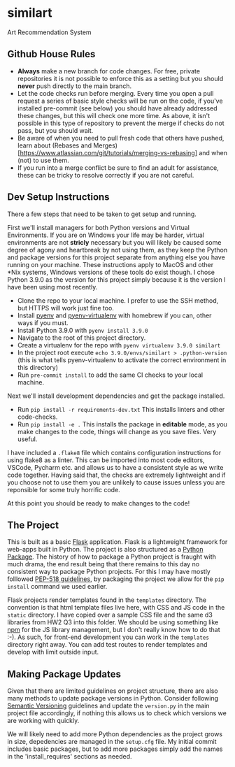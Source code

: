 # similart

Art Recommendation System

## Github House Rules

* **Always** make a new branch for code changes. For free, private repositories it is not possible to enforce this as a setting but you should **never** push directly to the main branch.
* Let the code checks run before merging. Every time you open a pull request a series of basic style checks will be run on the code, if you've installed pre-commit (see below) you should have already addressed these changes, but this will check one more time. As above, it isn't possible in this type of repository to prevent the merge if checks do not pass, but you should wait.
* Be aware of when you need to pull fresh code that others have pushed, learn about (Rebases and Merges)[https://www.atlassian.com/git/tutorials/merging-vs-rebasing] and when (not) to use them.
* If you run into a merge conflict be sure to find an adult for assistance, these can be tricky to resolve correctly if you are not careful.

## Dev Setup Instructions

There a few steps that need to be taken to get setup and running.

First we'll install managers for both Python versions and Virtual Environments. If you are on Windows your life may be harder, virtual environments are not **stricly** necessary but you will likely be caused some degree of agony and heartbreak by not using them, as they keep the Python and package versions for this project separate from anything else you have running on your machine. These instructions apply to MacOS and other *Nix systems, Windows versions of these tools do exist though. I chose Python 3.9.0 as the version for this project simply because it is the version I have been using most recently.

* Clone the repo to your local machine. I prefer to use the SSH method, but HTTPS will work just fine too.
* Install [pyenv](https://github.com/pyenv/pyenv) and [pyenv-virtualenv](https://github.com/pyenv/pyenv-virtualenv) with homebrew if you can, other ways if you must.
* Install Python 3.9.0 with `pyenv install 3.9.0`
* Navigate to the root of this project directory.
* Create a virtualenv for the repo with `pyenv virtualenv 3.9.0 similart`
* In the project root execute `echo 3.9.0/envs/similart > .python-version` (this is what tells pyenv-virtualenv to activate the correct environment in this directory)
* Run `pre-commit install` to add the same CI checks to your local machine.

Next we'll install development dependencies and get the package installed.

* Run `pip install -r requirements-dev.txt` This installs linters and other code-checks.
* Run `pip install -e .` This installs the package in **editable** mode, as you make changes to the code, things will change as you save files. Very useful.

I have included a `.flake8` file which contains configuration instructions for using flake8 as a linter. This can be imported into most code editors, VSCode, Pycharm etc. and allows us to have a consistent style as we write code together. Having said that, the checks are extremely lightweight and if you choose not to use them you are unlikely to cause issues unless you are reponsible for some truly horrific code.

At this point you should be ready to make changes to the code!

## The Project

This is built as a basic [Flask](https://flask.palletsprojects.com/en/2.0.x/) application. Flask is a lightweight framework for web-apps built in Python. The project is also structured as a [Python Package](https://packaging.python.org/tutorials/packaging-projects/). The history of how to package a Python project is fraught with much drama, the end result being that there remains to this day no consistent way to package Python projects. For this I may have mostly folllowed [PEP-518 guidelines](https://www.python.org/dev/peps/pep-0518/), by packaging the project we allow for the `pip install` command we used earlier.

Flask projects render templates found in the `templates` directory. The convention is that html template files live here, with CSS and JS code in the `static` directory. I have copied over a sample CSS file and the same d3 libraries from HW2 Q3 into this folder. We should be using something like [npm](https://www.npmjs.com/) for the JS library management, but I don't really know how to do that :-). As such, for front-end development you can work in the `templates` directory right away. You can add test routes to render templates and develop with limit outside input.

## Making Package Updates

Given that there are limited guidelines on project structure, there are also many methods to update package versions in Python. Consider following [Semantic Versioning](https://semver.org/) guidelines and update the `version.py` in the main project file accordingly, if nothing this allows us to check which versions we are working with quickly.

We will likely need to add more Python dependencies as the project grows in size, depedencies are managed in the `setup.cfg` file. My initial commit includes basic packages, but to add more packages simply add the names in the 'install_requires' sections as needed.
